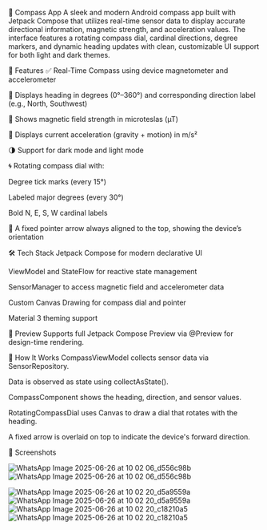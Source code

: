 📍 Compass App
A sleek and modern Android compass app built with Jetpack Compose that utilizes real-time sensor data to display accurate directional information, magnetic strength, and acceleration values. The interface features a rotating compass dial, cardinal directions, degree markers, and dynamic heading updates with clean, customizable UI support for both light and dark themes.

🧭 Features
✅ Real-Time Compass using device magnetometer and accelerometer

🎯 Displays heading in degrees (0°–360°) and corresponding direction label (e.g., North, Southwest)

🧲 Shows magnetic field strength in microteslas (µT)

📡 Displays current acceleration (gravity + motion) in m/s²

🌗 Support for dark mode and light mode

🌀 Rotating compass dial with:

Degree tick marks (every 15°)

Labeled major degrees (every 30°)

Bold N, E, S, W cardinal labels

📌 A fixed pointer arrow always aligned to the top, showing the device’s orientation

🛠️ Tech Stack
Jetpack Compose for modern declarative UI

ViewModel and StateFlow for reactive state management

SensorManager to access magnetic field and accelerometer data

Custom Canvas Drawing for compass dial and pointer

Material 3 theming support

🧪 Preview
Supports full Jetpack Compose Preview via @Preview for design-time rendering.

🚀 How It Works
CompassViewModel collects sensor data via SensorRepository.

Data is observed as state using collectAsState().

CompassComponent shows the heading, direction, and sensor values.

RotatingCompassDial uses Canvas to draw a dial that rotates with the heading.

A fixed arrow is overlaid on top to indicate the device's forward direction.

📱 Screenshots

![WhatsApp Image 2025-06-26 at 10 02 06_d556c98b](https://github.com/user-attachments/assets/63934744-9826-4aad-96f7-e7a9bc93d772)
![WhatsApp Image 2025-06-26 at 10 02 06_d556c98b](https://github.com/user-attachments/assets/63934744-9826-4aad-96f7-e7a9bc93d772)

![WhatsApp Image 2025-06-26 at 10 02 20_d5a9559a](https://github.com/user-attachments/assets/a1f6b8a4-1c3f-4a2c-ba9f-46508370907a)
![WhatsApp Image 2025-06-26 at 10 02 20_d5a9559a](https://github.com/user-attachments/assets/a1f6b8a4-1c3f-4a2c-ba9f-46508370907a)
![WhatsApp Image 2025-06-26 at 10 02 20_c18210a5](https://github.com/user-attachments/assets/95fb7f7e-d7f5-4fcc-9832-7f34e9ca85ee)
![WhatsApp Image 2025-06-26 at 10 02 20_c18210a5](https://github.com/user-attachments/assets/95fb7f7e-d7f5-4fcc-9832-7f34e9ca85ee)
